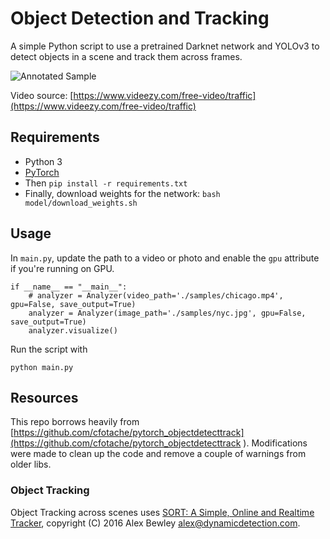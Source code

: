 # Object Detection and Tracking

A simple Python script to use a pretrained Darknet network and YOLOv3 to detect objects in a scene and track them across frames.

![Annotated Sample](./sample.gif)

Video source: [https://www.videezy.com/free-video/traffic](https://www.videezy.com/free-video/traffic)

## Requirements

* Python 3
* [PyTorch](https://pytorch.org/get-started/locally/)
* Then `pip install -r requirements.txt`
* Finally, download weights for the network: `bash model/download_weights.sh`

## Usage

In `main.py`, update the path to a video or photo and enable the `gpu` attribute if you're running on GPU.

```
if __name__ == "__main__":
    # analyzer = Analyzer(video_path='./samples/chicago.mp4', gpu=False, save_output=True)
    analyzer = Analyzer(image_path='./samples/nyc.jpg', gpu=False, save_output=True)
    analyzer.visualize()
```

Run the script with

    python main.py

## Resources

This repo borrows heavily from [https://github.com/cfotache/pytorch_objectdetecttrack](https://github.com/cfotache/pytorch_objectdetecttrack
). Modifications were made to clean up the code and remove a couple of warnings from older libs.

### Object Tracking 

Object Tracking across scenes uses [SORT: A Simple, Online and Realtime Tracker](https://github.com/abewley/sort), copyright (C) 2016 Alex Bewley alex@dynamicdetection.com.



